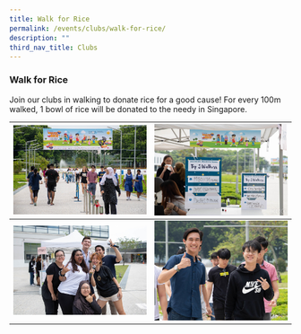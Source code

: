```yaml
---
title: Walk for Rice
permalink: /events/clubs/walk-for-rice/
description: ""
third_nav_title: Clubs
---
```

### Walk for Rice

Join our clubs in walking to donate rice for a good cause! For every 100m walked, 1 bowl of rice will be donated to the needy in Singapore.



| ![](/images/Events/Clubs/walk_for_rice_1.jpg) | ![](/images/Events/Clubs/walk_for_rice_2.jpg) |
| -------- | -------- |
| ![](/images/Events/Clubs/walk_for_rice_3.jpg) | ![](/images/Events/Clubs/walk_for_rice_4.jpg)  |